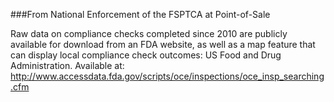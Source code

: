 
###From National Enforcement of the FSPTCA at Point-of-Sale

Raw data on compliance checks completed since 2010 are publicly available for download from an FDA website, as well as a map
feature that can display local compliance check outcomes: US Food and Drug Administration.  Available at: http://www.accessdata.fda.gov/scripts/oce/inspections/oce_insp_searching.cfm
